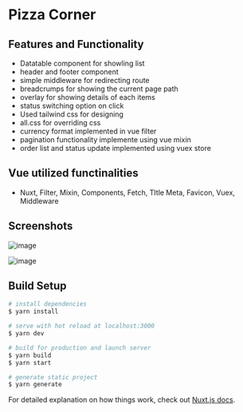 # Pizza Corner

## Features and Functionality

* Datatable component for showling list
* header and footer component
* simple middleware for redirecting route
* breadcrumps for showing the current page path
* overlay for showing details of each items
* status switching option on click
* Used tailwind css for designing
* all.css for overriding css
* currency format implemented in vue filter
* pagination functionality implemente using vue mixin
* order list and status update implemented using vuex store

## Vue utilized functinalities

* Nuxt, Filter, Mixin, Components, Fetch, TItle Meta, Favicon, Vuex, Middleware

## Screenshots

![image](https://user-images.githubusercontent.com/38901815/102714100-7eb14e00-42f2-11eb-834a-8b20e4c15d8a.png)

![image](https://user-images.githubusercontent.com/38901815/102714150-bcae7200-42f2-11eb-9900-a7bffb9ed8e9.png)

## Build Setup

```bash
# install dependencies
$ yarn install

# serve with hot reload at localhost:3000
$ yarn dev

# build for production and launch server
$ yarn build
$ yarn start

# generate static project
$ yarn generate
```

For detailed explanation on how things work, check out [Nuxt.js docs](https://nuxtjs.org).
